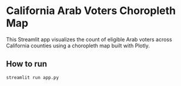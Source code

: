 # California Arab Voters Choropleth Map

This Streamlit app visualizes the count of eligible Arab voters across California counties using a choropleth map built with Plotly.

## How to run
```bash
streamlit run app.py

